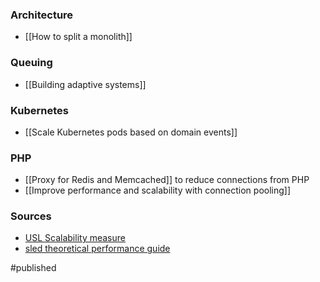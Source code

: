 ### Architecture
- [[How to split a monolith]]

### Queuing 
- [[Building adaptive systems]]

### Kubernetes
- [[Scale Kubernetes pods based on domain events]]

### PHP
- [[Proxy for Redis and Memcached]] to reduce connections from PHP
- [[Improve performance and scalability with connection pooling]]

### Sources
- [USL Scalability measure](http://www.perfdynamics.com/Manifesto/USLscalability.html)
- [sled theoretical performance guide](http://sled.rs/perf)

#published 